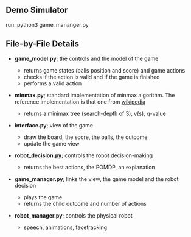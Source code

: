 ## Demo Simulator
run: python3 game_mananger.py

## File-by-File Details

- **game_model.py**;
the controls and the model of the game 
  - returns game states (balls position and score) and game actions
  - checks if the action is valid and if the game is finished
  - performs a valid action

- **minmax.py**;
standard implementation of minmax algorithm. The reference implementation is that one from [wikipedia](https://en.wikipedia.org/wiki/Minimax#Pseudocode)
  - returns a minimax tree (search-depth of 3), v(s), q-value
  
- **interface.py**;
view of the game
  - draw the board, the score, the balls, the outcome
  - update the game view

- **robot_decision.py**;
controls the robot decision-making
  - returns the best actions, the POMDP, an explanation
  
- **game_manager.py**;
links the view, the game model and the robot decision
  - plays the game
  - returns the child outcome and number of actions
  
- **robot_manager.py**;
controls the physical robot
  - speech, animations, facetracking
  


